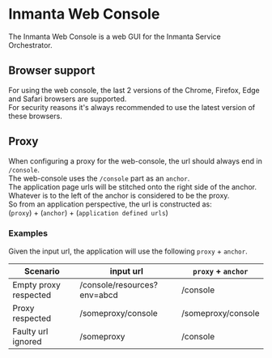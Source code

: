 # Inmanta Web Console

The Inmanta Web Console is a web GUI for the Inmanta Service Orchestrator.

## Browser support

For using the web console, the last 2 versions of the Chrome, Firefox, Edge and Safari browsers are supported.  
For security reasons it's always recommended to use the latest version of these browsers.

## Proxy

When configuring a proxy for the web-console, the url should always end in `/console`.  
The web-console uses the `/console` part as an `anchor`.  
The application page urls will be stitched onto the right side of the anchor.  
Whatever is to the left of the anchor is considered to be the proxy.  
So from an application perspective, the url is constructed as:  
(`proxy`) + (`anchor`) + (`application defined urls`)

### Examples

Given the input url, the application will use the following `proxy` + `anchor`.

| Scenario              | input url                   | `proxy` + `anchor` |
| --------------------- | --------------------------- | ------------------ |
| Empty proxy respected | /console/resources?env=abcd | /console           |
| Proxy respected       | /someproxy/console          | /someproxy/console |
| Faulty url ignored    | /someproxy                  | /console           |

